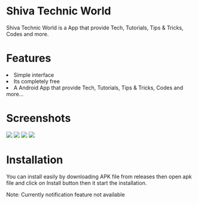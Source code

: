 <h1>Shiva Technic World</h1>
<p>Shiva Technic World is a App that provide Tech, Tutorials, Tips & Tricks, Codes and more.</p>
<h1>Features</h1>
<li>Simple interface</li>
<li>Its completely free</li>
<li>A Android App that provide Tech, Tutorials, Tips & Tricks, Codes and more...</li>
<h1>Screenshots</h1>
<img src='https://blogger.googleusercontent.com/img/a/AVvXsEjEKx1Mtqi_VhMbXyK-vNVVAuusUPrHz2wEUHO2Xfz7D6ifRJ73XVO4C6m3qj8RaVFv4ckvpSBXBXkB0YgoHLyyuGl6-TCD0YQW6IbdJhII3x8NuicRrJNJWMoJUE6CrPvVQJgCWimnJmB1aU28t_o95CBEv8UHnmfzeewU2Gvhya1qd63H6t6IqqiYQA=s1280'/>
<img src='https://1.bp.blogspot.com/-rBG-hyMwhek/YerJHFtNpeI/AAAAAAAAJ1Q/2_PbFRZHv8Ejv-_DT6fe07Ms79QtLb_4ACNcBGAsYHQ/s1600/screenshot.png'/>
<img src='https://blogger.googleusercontent.com/img/a/AVvXsEgmoaDMwwk7URsT7k8ju8Jl994XhD3ZLorbFVBPDsoTfpq3_zQbdViU-pukWol4OB0sohLe_nupMvn5yCRCxX52F7St1X9DLcedc25m6MsoYa0XUzOOadEoCF9VfSvLoNtGRuZ7KNQ95li_M1L6A3vHGm0WHTmnw_7w_eSF03UHA_PjwZZ0WZzgC6TJVA=s1280'/>
<img src='https://blogger.googleusercontent.com/img/a/AVvXsEhk0uIAFkEpk2PsyQGcUQ_3Z2g5QsLVK_EbJY9xh5mI6hrIquO-zCg6edYQgqCN9T3utUlEECQsC4MeCA2GX8I0oX9rBj-58drEcAtytVTEh7c_szvEd-Z9R44zF6gusd2Fjutf1Bz57r-yeMYhj1-7nhSr3ugGniCBSKd8eYUx6u1u4ZDuMkhlfg7-Rw=s1280'/.>
<h1>Installation</h1>
<p>You can install easily by downloading APK file from releases then open apk file and click on Install button then it start the installation.</p>
<a></a>
<p>Note: Currently notification feature not available</p>
